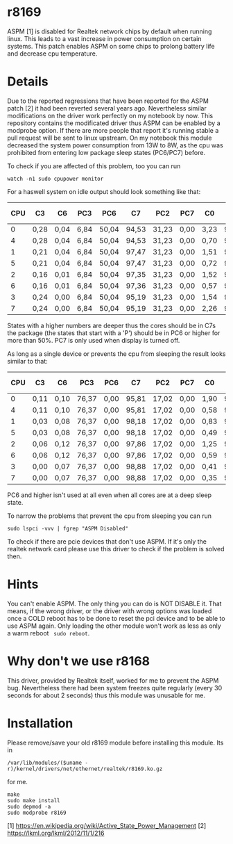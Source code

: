 # r8169

ASPM [1] is disabled for Realtek network chips by default when running linux. This leads to a vast increase in power consumption on certain systems. This patch enables ASPM on some chips to prolong battery life and decrease cpu temperature.

# Details

Due to the reported regressions that have been reported for the ASPM patch [2] it had been reverted several years ago. Nevertheless similar modifications on the driver work perfectly on my notebook by now. This repository contains the modificated driver thus ASPM can be enabled by a modprobe option. If there are more people that report it's running stable a pull request will be sent to linux upstream.
On my notebook this module decreased the system power consumption from 13W to 8W, as the cpu was prohibited from entering low package sleep states (PC6/PC7) before.

To check if you are affected of this problem, too you can run
```
watch -n1 sudo cpupower monitor
```

For a haswell system on idle output should look something like that:

|CPU | C3   | C6   | PC3  | PC6  | C7   | PC2  | PC7  | C0   | Cx   | Freq | POLL | C1-H | C1E- | C3-H | C6-H | C7s-
|----|------|------|------|------|-------|-----|------|------|----|---------|-----|------|------|------|------|----|
|   0|  0,28|  0,04|  6,84| 50,04| 94,53| 31,23|  0,00|  3,23| 96,77|  2469|  0,00|  0,73|  0,31|  0,31|  0,04| 95,21
|   4|  0,28|  0,04|  6,84| 50,04| 94,53| 31,23|  0,00|  0,70| 99,30|  2386|  0,00|  0,00|  0,00|  0,00|  0,00| 99,67
|   1|  0,21|  0,04|  6,84| 50,04| 97,47| 31,23|  0,00|  1,51| 98,49|  2773|  0,00|  0,00|  0,02|  0,19|  0,10| 98,53
|   5|  0,21|  0,04|  6,84| 50,04| 97,47| 31,23|  0,00|  0,72| 99,28|  2363|  0,00|  0,00|  0,02|  0,11|  0,00| 99,52
|   2|  0,16|  0,01|  6,84| 50,04| 97,35| 31,23|  0,00|  1,52| 98,48|  2493|  0,00|  0,00|  0,00|  0,21|  0,00| 98,59
|   6|  0,16|  0,01|  6,84| 50,04| 97,36| 31,23|  0,00|  0,57| 99,43|  2334|  0,00|  0,00|  0,00|  0,10|  0,00| 99,70
|   3|  0,24|  0,00|  6,84| 50,04| 95,19| 31,23|  0,00|  1,54| 98,46|  2435|  0,00|  0,00|  0,00|  0,10|  0,00| 98,64
|   7|  0,24|  0,00|  6,84| 50,04| 95,19| 31,23|  0,00|  2,26| 97,74|  2465|  0,00|  0,00|  0,01|  0,21|  0,00| 97,77 
   
States with a higher numbers are deeper thus the cores should be in C7s the package (the states that start with a 'P') should be in PC6 or higher for more than 50%. PC7 is only used when display is turned off.

As long as a single device or prevents the cpu from sleeping the result looks similar to that:

|CPU | C3   | C6   | PC3  | PC6  | C7   | PC2  | PC7  | C0   | Cx   | Freq | POLL | C1-H | C1E- | C3-H | C6-H | C7s-
|----|------|------|------|------|-------|-----|------|------|----|---------|-----|------|------|------|------|----|
   0|  0,11|  0,10| 76,37|  0,00| 95,81| 17,02|  0,00|  1,90| 98,10|  2484|  0,00|  1,27|  0,30|  0,11|  0,10| 96,25
   4|  0,11|  0,10| 76,37|  0,00| 95,81| 17,02|  0,00|  0,58| 99,42|  2707|  0,00|  0,00|  0,00|  0,04|  0,00| 99,65
   1|  0,03|  0,08| 76,37|  0,00| 98,18| 17,02|  0,00|  0,83| 99,17|  2598|  0,00|  0,00|  0,10|  0,00|  0,08| 99,27
   5|  0,03|  0,08| 76,37|  0,00| 98,18| 17,02|  0,00|  0,49| 99,51|  2716|  0,00|  0,00|  0,01|  0,03|  0,00| 99,73
   2|  0,06|  0,12| 76,37|  0,00| 97,86| 17,02|  0,00|  1,25| 98,75|  2497|  0,00|  0,00|  0,00|  0,07|  0,06| 98,78
   6|  0,06|  0,12| 76,37|  0,00| 97,86| 17,02|  0,00|  0,59| 99,41|  2661|  0,00|  0,00|  0,00|  0,00|  0,06| 99,60
   3|  0,00|  0,07| 76,37|  0,00| 98,88| 17,02|  0,00|  0,41| 99,59|  2777|  0,00|  0,00|  0,00|  0,00|  0,07| 99,80
   7|  0,00|  0,07| 76,37|  0,00| 98,88| 17,02|  0,00|  0,35| 99,65|  2748|  0,00|  0,00|  0,00|  0,00|  0,00| 99,92 
   
PC6 and higher isn't used at all even when all cores are at a deep sleep state.

To narrow the problems that prevent the cpu from sleeping you can run
```
sudo lspci -vvv | fgrep "ASPM Disabled" 
```
To check if there are pcie devices that don't use ASPM.
If it's only the realtek network card please use this driver to check if the problem is solved then.

# Hints

You can't enable ASPM. The only thing you can do is NOT DISABLE it. That means, if the wrong driver, or the driver with wrong options was loaded once a COLD reboot has to be done to reset the pci device and to be able to use ASPM again. Only loading the other module won't work as less as only a warm reboot ` sudo reboot`.

# Why don't we use r8168

This driver, provided by Realtek itself, worked for me to prevent the ASPM bug. Nevertheless there had been system freezes quite regularly (every 30 seconds for about 2 seconds) thus this module was unusable for me.

# Installation
Please remove/save your old r8169 module before installing this module. Its in 
```
/var/lib/modules/($uname -r)/kernel/drivers/net/ethernet/realtek/r8169.ko.gz
```
for me.

```
make
sudo make install
sudo depmod -a
sudo modprobe r8169
 ```
 

[1] https://en.wikipedia.org/wiki/Active_State_Power_Management
[2] https://lkml.org/lkml/2012/11/1/216
